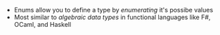 - Enums allow you to define a type by *enumerating* it's possibe values
- Most similar to *algebraic data types* in functional languages like F#, OCaml, and Haskell